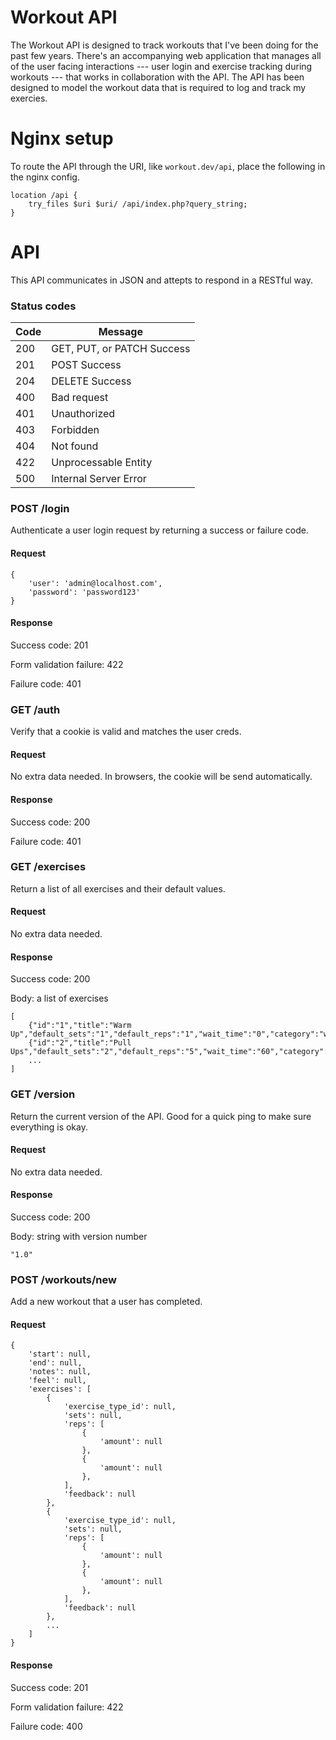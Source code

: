 # Workout API

The Workout API is designed to track workouts that I've been doing for the past few years. There's an accompanying web application that manages all of the user facing interactions --- user login and exercise tracking during workouts --- that works in collaboration with the API. The API has been designed to model the workout data that is required to log and track my exercies. 

# Nginx setup

To route the API through the URI, like `workout.dev/api`, place the following in the nginx config.

```
location /api {
    try_files $uri $uri/ /api/index.php?query_string;
}
```

# API

This API communicates in JSON and attepts to respond in a RESTful way.

### Status codes

Code | Message
---- | -------
200  | GET, PUT, or PATCH Success
201  | POST Success
204  | DELETE Success
400  | Bad request
401  | Unauthorized
403  | Forbidden
404  | Not found
422  | Unprocessable Entity
500  | Internal Server Error

### POST /login

Authenticate a user login request by returning a success or failure code.

#### Request

```
{
    'user': 'admin@localhost.com',
    'password': 'password123'
}
```

#### Response

Success code: 201

Form validation failure: 422

Failure code: 401

### GET /auth

Verify that a cookie is valid and matches the user creds.

#### Request

No extra data needed. In browsers, the cookie will be send automatically.

#### Response

Success code: 200

Failure code: 401


### GET /exercises

Return a list of all exercises and their default values.

#### Request

No extra data needed.

#### Response

Success code: 200

Body: a list of exercises

```
[
    {"id":"1","title":"Warm Up","default_sets":"1","default_reps":"1","wait_time":"0","category":"warm"},
    {"id":"2","title":"Pull Ups","default_sets":"2","default_reps":"5","wait_time":"60","category":"pull"},
    ...
]
```

### GET /version

Return the current version of the API. Good for a quick ping to make sure everything is okay.

#### Request

No extra data needed.

#### Response

Success code: 200

Body: string with version number

```
"1.0"
```

### POST /workouts/new

Add a new workout that a user has completed.

#### Request

```
{
    'start': null,
    'end': null,
    'notes': null,
    'feel': null,
    'exercises': [
        {
            'exercise_type_id': null,
            'sets': null,
            'reps': [
                {
                    'amount': null
                },
                {
                    'amount': null
                },
            ],
            'feedback': null
        },
        {
            'exercise_type_id': null,
            'sets': null,
            'reps': [
                {
                    'amount': null
                },
                {
                    'amount': null
                },
            ],
            'feedback': null
        },
        ...
    ]
}
```

#### Response

Success code: 201

Form validation failure: 422

Failure code: 400

